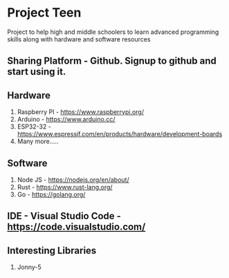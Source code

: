 # Project Teen
Project to help high and middle schoolers to learn advanced programming skills along with hardware and software resources  

## Sharing Platform - Github. Signup to github and start using it.

## Hardware
  1. Raspberry PI - https://www.raspberrypi.org/
  2. Arduino - https://www.arduino.cc/
  3. ESP32-32 - https://www.espressif.com/en/products/hardware/development-boards
  4. Many more.....

## Software
  1. Node JS - https://nodejs.org/en/about/
  2. Rust - https://www.rust-lang.org/
  3. Go  - https://golang.org/
  
## IDE - Visual Studio Code - https://code.visualstudio.com/

## Interesting Libraries
  1. Jonny-5 

